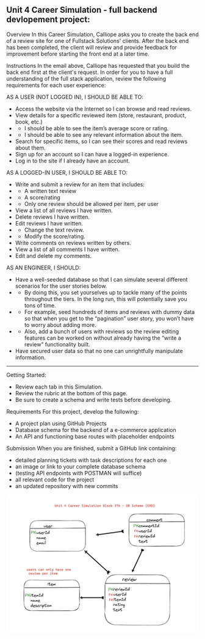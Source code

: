 ## Unit 4 Career Simulation - full backend devlopement project:

Overview
In this Career Simulation, Calliope asks you to create the back end of a review site for one of Fullstack Solutions' clients. After the back end has been completed, the client will review and provide feedback for improvement before starting the front end at a later time.

Instructions
In the email above, Calliope has requested that you build the back end first at the client's request. In order for you to have a full understanding of the full stack application, review the following requirements for each user experience:

AS A USER (NOT LOGGED IN), I SHOULD BE ABLE TO:

- Access the website via the Internet so I can browse and read reviews.
- View details for a specific reviewed item (store, restaurant, product, book, etc.)
- - I should be able to see the item’s average score or rating.
- - I should be able to see any relevant information about the item.
- Search for specific items, so I can see their scores and read reviews about them.
- Sign up for an account so I can have a logged-in experience.
- Log in to the site if I already have an account.

AS A LOGGED-IN USER, I SHOULD BE ABLE TO:

- Write and submit a review for an item that includes:
- - A written text review
- - A score/rating
- - Only one review should be allowed per item, per user
- View a list of all reviews I have written.
- Delete reviews I have written.
- Edit reviews I have written.
- - Change the text review.
- - Modify the score/rating.
- Write comments on reviews written by others.
- View a list of all comments I have written.
- Edit and delete my comments.

AS AN ENGINEER, I SHOULD:

- Have a well-seeded database so that I can simulate several different scenarios for the user stories below.
- - By doing this, you set yourselves up to tackle many of the points throughout the tiers. In the long run, this will potentially save you tons of time.
- - For example, seed hundreds of items and reviews with dummy data so that when you get to the “pagination” user story, you won’t have to worry about adding more.
- - Also, add a bunch of users with reviews so the review editing features can be worked on without already having the “write a review” functionality built.
- Have secured user data so that no one can unrightfully manipulate information.

---

Getting Started:

- Review each tab in this Simulation.
- Review the rubric at the bottom of this page.
- Be sure to create a schema and write tests before developing.

Requirements
For this project, develop the following:

- A project plan using GitHub Projects
- Database schema for the backend of a e-commerce application
- An API and functioning base routes with placeholder endpoints

Submission
When you are finished, submit a GitHub link containing:

- detailed planning tickets with task descriptions for each one
- an image or link to your complete database schema
- (testing API endpoints with POSTMAN will suffice)
- all relevant code for the project
- an updated repository with new commits

![alt text](db_schema.png)
